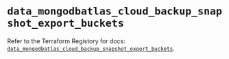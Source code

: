 # `data_mongodbatlas_cloud_backup_snapshot_export_buckets`

Refer to the Terraform Registory for docs: [`data_mongodbatlas_cloud_backup_snapshot_export_buckets`](https://www.terraform.io/docs/providers/mongodbatlas/d/cloud_backup_snapshot_export_buckets).
